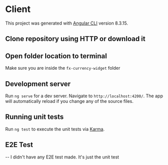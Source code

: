 # Client

This project was generated with [Angular CLI](https://github.com/angular/angular-cli) version 8.3.15.

## Clone repository using HTTP or download it

## Open folder location to terminal
Make sure you are inside the `fx-currency-widget` folder

## Development server

Run `ng serve` for a dev server. Navigate to `http://localhost:4200/`. The app will automatically reload if you change any of the source files.

## Running unit tests

Run `ng test` to execute the unit tests via [Karma](https://karma-runner.github.io).


## E2E Test
-- I didn't have any E2E test made. It's just the unit test


